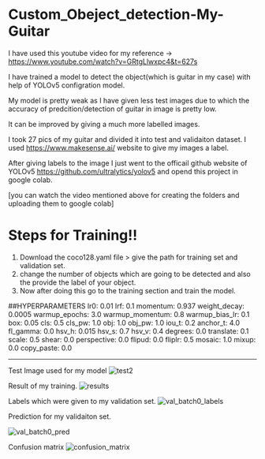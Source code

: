 # Custom_Obeject_detection-My-Guitar

I have used this youtube video for my reference -> https://www.youtube.com/watch?v=GRtgLlwxpc4&t=627s

I have trained a model to detect the object(which is guitar in my case) with help of YOLOv5 configration model.

My model is pretty weak as I have given less test images due to which the accuracy of predcition/detection of guitar in image is pretty low.

It can be improved by giving a much more labelled images.

I took 27 pics of my guitar and divided it into test and validaiton dataset.
I used https://www.makesense.ai/ website to give my images a label.

After giving labels to the image I just went to the officail github website of YOLOv5 https://github.com/ultralytics/yolov5 and opend this project in google colab.

[you can watch the video mentioned above for creating the folders and uploading them to google colab]

# Steps for Training!!
1. Download the coco128.yaml file > give the path for training set and validation set.
2. change the number of objects which are going to be detected and also the provide the label of your object.
3. Now after doing this go to the training section and train the model.



##HYPERPARAMETERS
lr0: 0.01
lrf: 0.1
momentum: 0.937
weight_decay: 0.0005
warmup_epochs: 3.0
warmup_momentum: 0.8
warmup_bias_lr: 0.1
box: 0.05
cls: 0.5
cls_pw: 1.0
obj: 1.0
obj_pw: 1.0
iou_t: 0.2
anchor_t: 4.0
fl_gamma: 0.0
hsv_h: 0.015
hsv_s: 0.7
hsv_v: 0.4
degrees: 0.0
translate: 0.1
scale: 0.5
shear: 0.0
perspective: 0.0
flipud: 0.0
fliplr: 0.5
mosaic: 1.0
mixup: 0.0
copy_paste: 0.0

--------------------------------


Test Image used for my model
![test2](https://user-images.githubusercontent.com/92587549/140666562-35c7d3c6-6613-46c1-b06e-9990bcd8db19.jpg)


Result of my training.
![results](https://user-images.githubusercontent.com/92587549/140666984-2086cb56-8b4d-4515-8fbb-aa15e87fa4d4.png)


Labels which were given to my validation set.
![val_batch0_labels](https://user-images.githubusercontent.com/92587549/140667002-da6973ff-e7fc-4ea8-8484-950768d58ab7.jpg)


Prediction for my validaiton set.

![val_batch0_pred](https://user-images.githubusercontent.com/92587549/140667009-9712c59a-cba6-4ec2-9bf2-1d3cf94d6009.jpg)

Confusion matrix
![confusion_matrix](https://user-images.githubusercontent.com/92587549/140667115-43042ee5-ec97-4df8-8f77-579808ccdb00.png)

